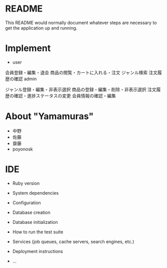 # README

This README would normally document whatever steps are necessary to get the
application up and running.

# Implement

* user

会員登録・編集・退会
商品の閲覧・カートに入れる・注文
ジャンル検索
注文履歴の確認
admin

ジャンル登録・編集・非表示選択
商品の登録・編集・削除・非表示選択
注文履歴の確認・進捗ステータスの変更
会員情報の確認・編集

# About "Yamamuras"
* 中野
* 佐藤
* 齋藤
* poyonosk

# IDE
* Ruby version

* System dependencies

* Configuration

* Database creation

* Database initialization

* How to run the test suite

* Services (job queues, cache servers, search engines, etc.)

* Deployment instructions

* ...
